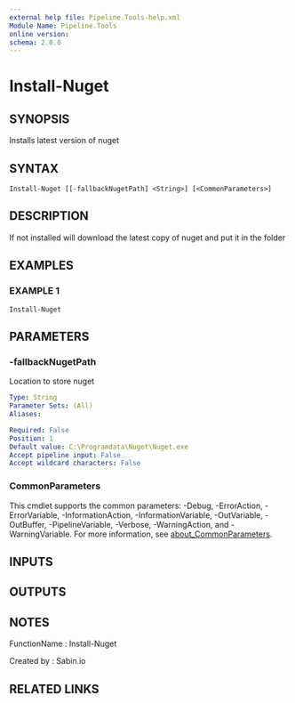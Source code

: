 ```yaml
---
external help file: Pipeline.Tools-help.xml
Module Name: Pipeline.Tools
online version:
schema: 2.0.0
---
```


# Install-Nuget

## SYNOPSIS
Installs latest version of nuget

## SYNTAX

```
Install-Nuget [[-fallbackNugetPath] <String>] [<CommonParameters>]
```

## DESCRIPTION
If not installed will download the latest copy of nuget and put it in the folder

## EXAMPLES

### EXAMPLE 1
```
Install-Nuget
```

## PARAMETERS

### -fallbackNugetPath
Location to store nuget

```yaml
Type: String
Parameter Sets: (All)
Aliases:

Required: False
Position: 1
Default value: C:\Programdata\Nuget\Nuget.exe
Accept pipeline input: False
Accept wildcard characters: False
```

### CommonParameters
This cmdlet supports the common parameters: -Debug, -ErrorAction, -ErrorVariable, -InformationAction, -InformationVariable, -OutVariable, -OutBuffer, -PipelineVariable, -Verbose, -WarningAction, and -WarningVariable. For more information, see [about_CommonParameters](http://go.microsoft.com/fwlink/?LinkID=113216).

## INPUTS

## OUTPUTS

## NOTES
FunctionName    : Install-Nuget

Created by      : Sabin.io

## RELATED LINKS
